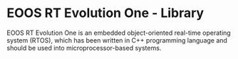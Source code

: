 # EOOS RT Evolution One - Library
EOOS RT Evolution One is an embedded object-oriented real-time operating system (RTOS), which has been written in C++ programming language and should be used into microprocessor-based systems.
